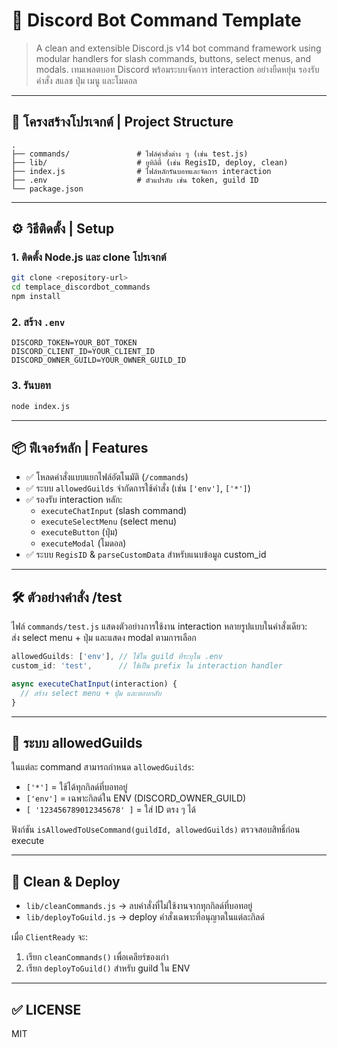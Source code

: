 # 🧪 Discord Bot Command Template

> A clean and extensible Discord.js v14 bot command framework using modular handlers for slash commands, buttons, select menus, and modals.
> เทมเพลตบอท Discord พร้อมระบบจัดการ interaction อย่างยืดหยุ่น รองรับคำสั่ง สแลช ปุ่ม เมนู และโมดอล

---

## 📁 โครงสร้างโปรเจกต์ | Project Structure

```
.
├── commands/               # ไฟล์คำสั่งต่าง ๆ (เช่น test.js)
├── lib/                    # ยูทิลิตี้ (เช่น RegisID, deploy, clean)
├── index.js                # ไฟล์หลักรันบอทและจัดการ interaction
├── .env                    # ตัวแปรลับ เช่น token, guild ID
└── package.json
```

---

## ⚙️ วิธีติดตั้ง | Setup

### 1. ติดตั้ง Node.js และ clone โปรเจกต์

```bash
git clone <repository-url>
cd templace_discordbot_commands
npm install
```

### 2. สร้าง `.env`

```env
DISCORD_TOKEN=YOUR_BOT_TOKEN
DISCORD_CLIENT_ID=YOUR_CLIENT_ID
DISCORD_OWNER_GUILD=YOUR_OWNER_GUILD_ID
```

### 3. รันบอท

```bash
node index.js
```

---

## 📦 ฟีเจอร์หลัก | Features

- ✅ โหลดคำสั่งแบบแยกไฟล์อัตโนมัติ (`/commands`)
- ✅ ระบบ `allowedGuilds` จำกัดการใช้คำสั่ง (เช่น `['env']`, `['*']`)
- ✅ รองรับ interaction หลัก:
  - `executeChatInput` (slash command)
  - `executeSelectMenu` (select menu)
  - `executeButton` (ปุ่ม)
  - `executeModal` (โมดอล)
- ✅ ระบบ `RegisID` & `parseCustomData` สำหรับแนบข้อมูล custom_id

---

## 🛠️ ตัวอย่างคำสั่ง /test

ไฟล์ `commands/test.js` แสดงตัวอย่างการใช้งาน interaction หลายรูปแบบในคำสั่งเดียว:  
ส่ง select menu + ปุ่ม และแสดง modal ตามการเลือก

```js
allowedGuilds: ['env'], // ใช้ใน guild ที่ระบุใน .env
custom_id: 'test',      // ใช้เป็น prefix ใน interaction handler

async executeChatInput(interaction) {
  // สร้าง select menu + ปุ่ม และตอบกลับ
}
```

---

## 🧠 ระบบ allowedGuilds

ในแต่ละ command สามารถกำหนด `allowedGuilds`:

- `['*']` = ใช้ได้ทุกกิลด์ที่บอทอยู่
- `['env']` = เฉพาะกิลด์ใน ENV (DISCORD_OWNER_GUILD)
- `[ '123456789012345678' ]` = ใส่ ID ตรง ๆ ได้

ฟังก์ชัน `isAllowedToUseCommand(guildId, allowedGuilds)` ตรวจสอบสิทธิ์ก่อน execute

---

## 🧹 Clean & Deploy

- `lib/cleanCommands.js` → ลบคำสั่งที่ไม่ใช้งานจากทุกกิลด์ที่บอทอยู่
- `lib/deployToGuild.js` → deploy คำสั่งเฉพาะที่อนุญาตในแต่ละกิลด์

เมื่อ `ClientReady` จะ:
1. เรียก `cleanCommands()` เพื่อเคลียร์ของเก่า
2. เรียก `deployToGuild()` สำหรับ guild ใน ENV

---

## ✅ LICENSE

MIT